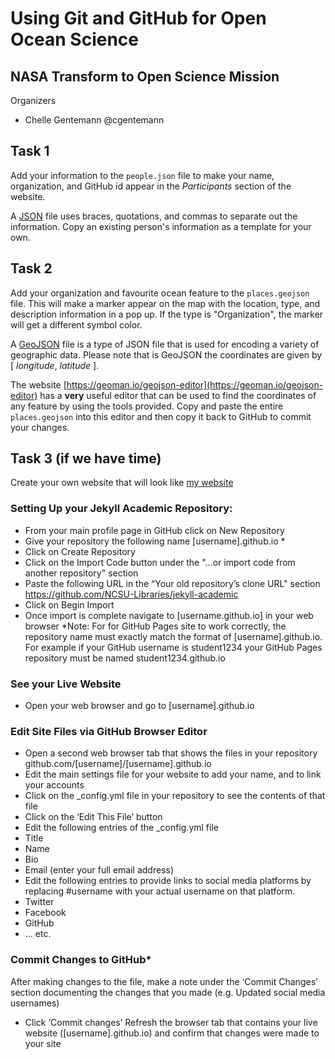 # Using Git and GitHub for Open Ocean Science

## NASA Transform to Open Science Mission

Organizers
- Chelle Gentemann @cgentemann

## Task 1

Add your information to the `people.json` file to make your name, organization, and GitHub id appear in the *Participants* section of the website.

A [JSON](https://www.json.org/) file uses braces, quotations, and commas to separate out the information. Copy an existing person's information as a template for your own. 

## Task 2

Add your organization and favourite ocean feature to the `places.geojson` file.  This will make a marker appear on the map with the location, type, and description information in a pop up.  If the type is "Organization", the marker will get a different symbol color.

A [GeoJSON](https://geojson.org/) file is a type of JSON file that is used for encoding a variety of geographic data. 
 Please note that is GeoJSON the coordinates are given by [ *longitude*, *latitude* ].

 The website [https://geoman.io/geojson-editor](https://geoman.io/geojson-editor) has a **very** useful editor that can be used to find the coordinates of any feature by using the tools provided.  Copy and paste the entire `places.geojson` into this editor and then copy it back to GitHub to commit your changes.

## Task 3 (if we have time)

Create your own website that will look like [my website](https://cgentemann.github.io/)

### Setting Up your Jekyll Academic Repository:
- From your main profile page in GitHub click on New Repository
- Give your repository the following name [username].github.io *
- Click on Create Repository
- Click on the Import Code button under the "...or import code from another repository" section
- Paste the following URL in the “Your old repository’s clone URL" section https://github.com/NCSU-Libraries/jekyll-academic
- Click on Begin Import
- Once import is complete navigate to [username.github.io] in your web browser
*Note: For for GitHub Pages site to work correctly, the repository name must exactly match the format of [username].github.io. For example if your GitHub username is student1234 your GitHub Pages repository must be named student1234.github.io

### See your Live Website
- Open your web browser and go to [username].github.io

### Edit Site Files via GitHub Browser Editor
- Open a second web browser tab that shows the files in your repository github.com/[username]/[username].github.io
- Edit the main settings file for your website to add your name, and to link your accounts
- Click on the _config.yml file in your repository to see the contents of that file
- Click on the ‘Edit This File’ button
- Edit the following entries of the _config.yml file
- Title
- Name
- Bio
- Email (enter your full email address)
- Edit the following entries to provide links to social media platforms by replacing #username with your actual username on that platform.
- Twitter
- Facebook
- GitHub
- ... etc.
### Commit Changes to GitHub*
After making changes to the file, make a note under the ‘Commit Changes’ section documenting the changes that you made (e.g. Updated social media usernames)
- Click ‘Commit changes’
Refresh the browser tab that contains your live website ([username].github.io) and confirm that changes were made to your site
